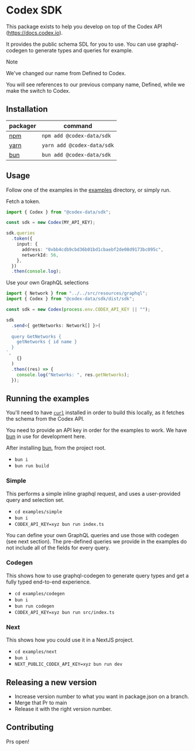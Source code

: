 # Codex SDK

This package exists to help you develop on top of the Codex API (https://docs.codex.io).

It provides the public schema SDL for you to use. You can use graphql-codegen to generate types and queries for example.

> [!NOTE]
> We've changed our name from Defined to Codex.
>
> You will see references to our previous company name, Defined, while we make the switch to Codex.

## Installation

| packager                      | command                   |
| ----------------------------- | ------------------------- |
| [npm](https://www.npmjs.com/) | `npm add @codex-data/sdk`  |
| [yarn](https://yarnpkg.com/)  | `yarn add @codex-data/sdk` |
| [bun](https://bun.sh/)        | `bun add @codex-data/sdk`  |

## Usage

Follow one of the examples in the [examples](/examples) directory, or simply run.

Fetch a token.

```typescript
import { Codex } from "@codex-data/sdk";

const sdk = new Codex(MY_API_KEY);

sdk.queries
  .token({
    input: {
      address: "0xbb4cdb9cbd36b01bd1cbaebf2de08d9173bc095c",
      networkId: 56,
    },
  })
  .then(console.log);
```

Use your own GraphQL selections

```typescript
import { Network } from "../../src/resources/graphql";
import { Codex } from "@codex-data/sdk/dist/sdk";

const sdk = new Codex(process.env.CODEX_API_KEY || "");

sdk
  .send<{ getNetworks: Network[] }>(
    `
  query GetNetworks {
    getNetworks { id name }
  }
`,
    {}
  )
  .then((res) => {
    console.log("Networks: ", res.getNetworks);
  });
```

## Running the examples

You'll need to have [`curl`](https://curl.se/) installed in order to build this locally, as it fetches the schema from the Codex API.

You need to provide an API key in order for the examples to work. We have [bun](https://bun.sh) in use for development here.

After installing [bun](https://bun.sh), from the project root.

- `bun i`
- `bun run build`

### Simple

This performs a simple inline graphql request, and uses a user-provided query and selection set.

- `cd examples/simple`
- `bun i`
- `CODEX_API_KEY=xyz bun run index.ts`

You can define your own GraphQL queries and use those with codegen (see next section). The pre-defined queries we provide in the
examples do not include all of the fields for every query.

### Codegen

This shows how to use graphql-codegen to generate query types and get a fully typed end-to-end experience.

- `cd examples/codegen`
- `bun i`
- `bun run codegen`
- `CODEX_API_KEY=xyz bun run src/index.ts`

### Next

This shows how you could use it in a NextJS project.

- `cd examples/next`
- `bun i`
- `NEXT_PUBLIC_CODEX_API_KEY=xyz bun run dev`

## Releasing a new version

- Increase version number to what you want in package.json on a branch.
- Merge that Pr to main
- Release it with the right version number. 

## Contributing

Prs open!
